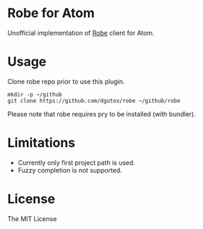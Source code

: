 # Robe for Atom

Unofficial implementation of [Robe](https://github.com/dgutov/robe) client for Atom.

# Usage

Clone robe repo prior to use this plugin.

```
mkdir -p ~/github
git clone https://github.com/dgutov/robe ~/github/robe
```

Please note that robe requires pry to be installed (with bundler).

# Limitations

* Currently only first project path is used.
* Fuzzy completion is not supported.

# License

The MIT License
